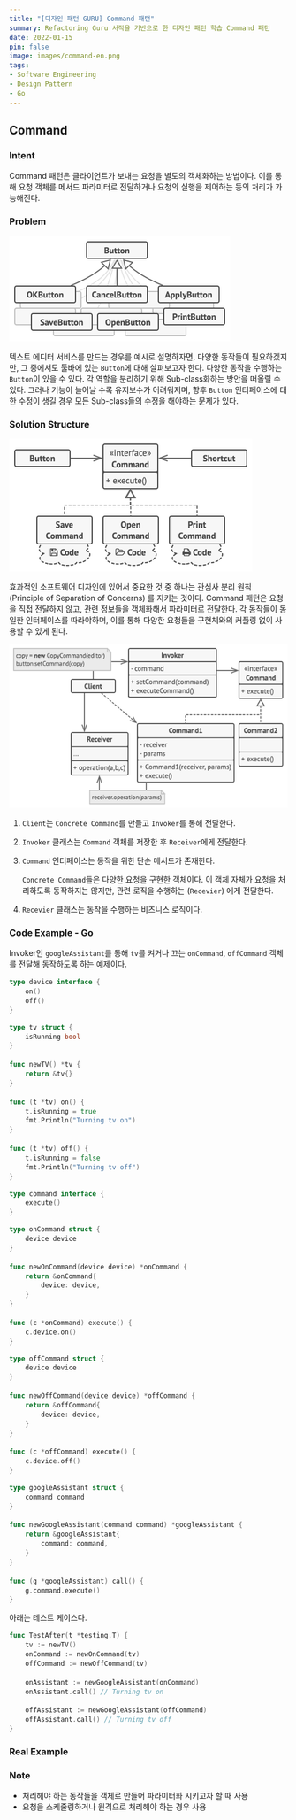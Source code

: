 ```yaml
---
title: "[디자인 패턴 GURU] Command 패턴"
summary: Refactoring Guru 서적을 기반으로 한 디자인 패턴 학습 Command 패턴
date: 2022-01-15
pin: false
image: images/command-en.png
tags:
- Software Engineering
- Design Pattern
- Go
---
```


## Command

### Intent

Command 패턴은 클라이언트가 보내는 요청을 별도의 객체화하는 방법이다. 이를 통해 요청 객체를 메서드 파라미터로 전달하거나 요청의 실행을 제어하는 등의 처리가 가능해진다.

### Problem

![Problem Structure[^1]](images/command-problem2.png)

텍스트 에디터 서비스를 만드는 경우를 예시로 설명하자면, 다양한 동작들이 필요하겠지만, 그 중에서도 툴바에 있는 `Button`에 대해 살펴보고자 한다. 다양한 동작을 수행하는 `Button`이 있을 수 있다. 각 역할을 분리하기 위해 Sub-class화하는 방안을 떠올릴 수 있다. 그러나 기능이 늘어날 수록 유지보수가 어려워지며, 향후 `Button` 인터페이스에 대한 수정이 생길 경우 모든 Sub-class들의 수정을 해야하는 문제가 있다.

### Solution Structure

![Brief Solution Structure[^1]](images/command-solution3-en.png)

효과적인 소프트웨어 디자인에 있어서 중요한 것 중 하나는 관심사 분리 원칙 (Principle of Separation of Concerns) 를 지키는 것이다. Command 패턴은 요청을 직접 전달하지 않고, 관련 정보들을 객체화해서 파라미터로 전달한다. 각 동작들이 동일한 인터페이스를 따라야하며, 이를 통해 다양한 요청들을 구현체와의 커플링 없이 사용할 수 있게 된다.

![Solution Structure[^1]](images/command-structure.png)

1. `Client`는 `Concrete Command`를 만들고 `Invoker`를 통해 전달한다.

2. `Invoker` 클래스는 `Command` 객체를 저장한 후 `Receiver`에게 전달한다.

3. `Command` 인터페이스는 동작을 위한 단순 메서드가 존재한다.

   `Concrete Command`들은 다양한 요청을 구현한 객체이다. 이 객체 자체가 요청을 처리하도록 동작하지는 않지만, 관련 로직을 수행하는 (`Recevier`) 에게 전달한다.

4. `Recevier` 클래스는 동작을 수행하는 비즈니스 로직이다.

### Code Example - [Go](https://github.com/joonparkhere/records/tree/main/design-pattern/project/hello-behavioral-pattern/command)

Invoker인 `googleAssistant`를 통해 `tv`를 켜거나 끄는 `onCommand`, `offCommand` 객체를 전달해 동작하도록 하는 예제이다.

```go
type device interface {
	on()
	off()
}
```

```go
type tv struct {
	isRunning bool
}

func newTV() *tv {
	return &tv{}
}

func (t *tv) on() {
	t.isRunning = true
	fmt.Println("Turning tv on")
}

func (t *tv) off() {
	t.isRunning = false
	fmt.Println("Turning tv off")
}
```

```go
type command interface {
	execute()
}
```

```go
type onCommand struct {
	device device
}

func newOnCommand(device device) *onCommand {
	return &onCommand{
		device: device,
	}
}

func (c *onCommand) execute() {
	c.device.on()
}
```

```go
type offCommand struct {
	device device
}

func newOffCommand(device device) *offCommand {
	return &offCommand{
		device: device,
	}
}

func (c *offCommand) execute() {
	c.device.off()
}
```

```go
type googleAssistant struct {
	command command
}

func newGoogleAssistant(command command) *googleAssistant {
	return &googleAssistant{
		command: command,
	}
}

func (g *googleAssistant) call() {
	g.command.execute()
}
```

아래는 테스트 케이스다.

```go
func TestAfter(t *testing.T) {
	tv := newTV()
	onCommand := newOnCommand(tv)
	offCommand := newOffCommand(tv)

	onAssistant := newGoogleAssistant(onCommand)
	onAssistant.call() // Turning tv on

	offAssistant := newGoogleAssistant(offCommand)
	offAssistant.call() // Turning tv off
}
```

### Real Example



### Note

- 처리해야 하는 동작들을 객체로 만들어 파라미터화 시키고자 할 때 사용
- 요청을 스케줄링하거나 원격으로 처리해야 하는 경우 사용

[^1]: [Command Origin](https://refactoring.guru/design-patterns/command)
